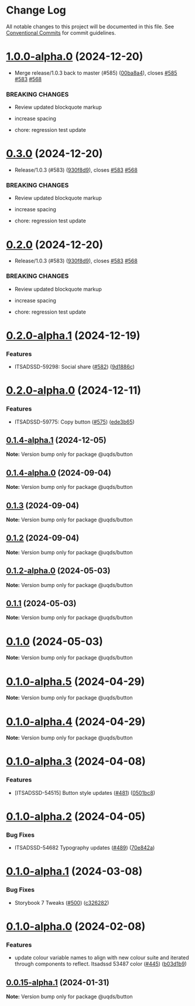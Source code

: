 # Change Log

All notable changes to this project will be documented in this file.
See [Conventional Commits](https://conventionalcommits.org) for commit guidelines.

# [1.0.0-alpha.0](https://github.com/uq-its-ss/design-system/compare/@uqds/button@0.2.0-alpha.1...@uqds/button@1.0.0-alpha.0) (2024-12-20)

- Merge release/1.0.3 back to master (#585) ([00ba8a4](https://github.com/uq-its-ss/design-system/commit/00ba8a439019ed08ab357499c758be419f50f150)), closes [#585](https://github.com/uq-its-ss/design-system/issues/585) [#583](https://github.com/uq-its-ss/design-system/issues/583) [#568](https://github.com/uq-its-ss/design-system/issues/568)

### BREAKING CHANGES

- Review updated blockquote markup

- increase spacing

- chore: regression test update

# [0.3.0](https://github.com/uq-its-ss/design-system/compare/@uqds/button@0.1.4-alpha.0...@uqds/button@0.3.0) (2024-12-20)

- Release/1.0.3 (#583) ([930f8d9](https://github.com/uq-its-ss/design-system/commit/930f8d97b814748829f45194e1b5009680ee7890)), closes [#583](https://github.com/uq-its-ss/design-system/issues/583) [#568](https://github.com/uq-its-ss/design-system/issues/568)

### BREAKING CHANGES

- Review updated blockquote markup

- increase spacing

- chore: regression test update

# [0.2.0](https://github.com/uq-its-ss/design-system/compare/@uqds/button@0.1.4-alpha.0...@uqds/button@0.2.0) (2024-12-20)

- Release/1.0.3 (#583) ([930f8d9](https://github.com/uq-its-ss/design-system/commit/930f8d97b814748829f45194e1b5009680ee7890)), closes [#583](https://github.com/uq-its-ss/design-system/issues/583) [#568](https://github.com/uq-its-ss/design-system/issues/568)

### BREAKING CHANGES

- Review updated blockquote markup

- increase spacing

- chore: regression test update

# [0.2.0-alpha.1](https://github.com/uq-its-ss/design-system/compare/@uqds/button@0.2.0-alpha.0...@uqds/button@0.2.0-alpha.1) (2024-12-19)

### Features

- ITSADSSD-59298: Social share ([#582](https://github.com/uq-its-ss/design-system/issues/582)) ([9d1886c](https://github.com/uq-its-ss/design-system/commit/9d1886c236359f6d705fd42137dc5bc892a31dd9))

# [0.2.0-alpha.0](https://github.com/uq-its-ss/design-system/compare/@uqds/button@0.1.4-alpha.1...@uqds/button@0.2.0-alpha.0) (2024-12-11)

### Features

- ITSADSSD-59775: Copy button ([#575](https://github.com/uq-its-ss/design-system/issues/575)) ([ede3b65](https://github.com/uq-its-ss/design-system/commit/ede3b65fac9a1dc9e301105f760c9afa48e4c7e0))

## [0.1.4-alpha.1](https://github.com/uq-its-ss/design-system/compare/@uqds/button@0.1.4-alpha.0...@uqds/button@0.1.4-alpha.1) (2024-12-05)

**Note:** Version bump only for package @uqds/button

## [0.1.4-alpha.0](https://github.com/uq-its-ss/design-system/compare/@uqds/button@0.1.3...@uqds/button@0.1.4-alpha.0) (2024-09-04)

**Note:** Version bump only for package @uqds/button

## [0.1.3](https://github.com/uq-its-ss/design-system/compare/@uqds/button@0.1.2-alpha.0...@uqds/button@0.1.3) (2024-09-04)

**Note:** Version bump only for package @uqds/button

## [0.1.2](https://github.com/uq-its-ss/design-system/compare/@uqds/button@0.1.2-alpha.0...@uqds/button@0.1.2) (2024-09-04)

**Note:** Version bump only for package @uqds/button

## [0.1.2-alpha.0](https://github.com/uq-its-ss/design-system/compare/@uqds/button@0.1.0-alpha.5...@uqds/button@0.1.2-alpha.0) (2024-05-03)

**Note:** Version bump only for package @uqds/button

## [0.1.1](https://github.com/uq-its-ss/design-system/compare/@uqds/button@0.1.0-alpha.5...@uqds/button@0.1.1) (2024-05-03)

**Note:** Version bump only for package @uqds/button

# [0.1.0](https://github.com/uq-its-ss/design-system/compare/@uqds/button@0.1.0-alpha.5...@uqds/button@0.1.0) (2024-05-03)

**Note:** Version bump only for package @uqds/button

# [0.1.0-alpha.5](https://github.com/uq-its-ss/design-system/compare/@uqds/button@0.1.0-alpha.4...@uqds/button@0.1.0-alpha.5) (2024-04-29)

**Note:** Version bump only for package @uqds/button

# [0.1.0-alpha.4](https://github.com/uq-its-ss/design-system/compare/@uqds/button@0.1.0-alpha.3...@uqds/button@0.1.0-alpha.4) (2024-04-29)

**Note:** Version bump only for package @uqds/button

# [0.1.0-alpha.3](https://github.com/uq-its-ss/design-system/compare/@uqds/button@0.1.0-alpha.2...@uqds/button@0.1.0-alpha.3) (2024-04-08)

### Features

- [ITSADSSD-54515] Button style updates ([#481](https://github.com/uq-its-ss/design-system/issues/481)) ([0501bc8](https://github.com/uq-its-ss/design-system/commit/0501bc8f5109b5331d359c38189cae147da7805d))

# [0.1.0-alpha.2](https://github.com/uq-its-ss/design-system/compare/@uqds/button@0.1.0-alpha.1...@uqds/button@0.1.0-alpha.2) (2024-04-05)

### Bug Fixes

- ITSADSSD-54682 Typography updates ([#489](https://github.com/uq-its-ss/design-system/issues/489)) ([70e842a](https://github.com/uq-its-ss/design-system/commit/70e842a1552cddc9c63452ae63bae91b380f420b))

# [0.1.0-alpha.1](https://github.com/uq-its-ss/design-system/compare/@uqds/button@0.1.0-alpha.0...@uqds/button@0.1.0-alpha.1) (2024-03-08)

### Bug Fixes

- Storybook 7 Tweaks ([#500](https://github.com/uq-its-ss/design-system/issues/500)) ([c326282](https://github.com/uq-its-ss/design-system/commit/c32628230f63775c1e9212a9f8c272d4a88c520a))

# [0.1.0-alpha.0](https://github.com/uq-its-ss/design-system/compare/@uqds/button@0.0.15-alpha.1...@uqds/button@0.1.0-alpha.0) (2024-02-08)

### Features

- update colour variable names to align with new colour suite and iterated through components to reflect. Itsadssd 53487 color ([#445](https://github.com/uq-its-ss/design-system/issues/445)) ([b03d1b9](https://github.com/uq-its-ss/design-system/commit/b03d1b9a7944f4552750706b276405b0988abf90))

## [0.0.15-alpha.1](https://github.com/uq-its-ss/design-system/compare/@uqds/button@0.0.15-alpha.0...@uqds/button@0.0.15-alpha.1) (2024-01-31)

**Note:** Version bump only for package @uqds/button
